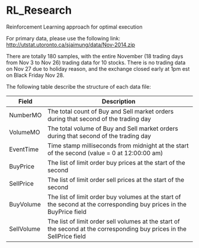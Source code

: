 # RL_Research
Reinforcement Learning approach for optimal execution

For primary data, please use the following link: 
http://utstat.utoronto.ca/sjaimung/data/Nov-2014.zip

There are totally 180 samples, with the entire November (18 trading days from Nov 3 to Nov 26) trading data for 10 stocks. There is no trading data on Nov 27 due to holiday reason, and the exchange closed early at 1pm est on Black Friday Nov 28.

The following table describe the structure of each data file:

| Field | Description |
| ------------- | ------------- |
| NumberMO | The total count of Buy and Sell market orders during that second of the trading day |
| VolumeMO | The total volume of Buy and Sell market orders during that second of the trading day |
| EventTime | Time stamp milliseconds from midnight at the start of the second (value = 0 at 12:00:00 am) |
| BuyPrice | The list of limit order buy prices at the start of the second |
| SellPrice | The list of limit order sell prices at the start of the second |
| BuyVolume | The list of limit order buy volumes at the start of the second at the corresponding buy prices in the BuyPrice field |
| SellVolume | The list of limit order sell volumes at the start of the second at the corresponding buy prices in the SellPrice field |


